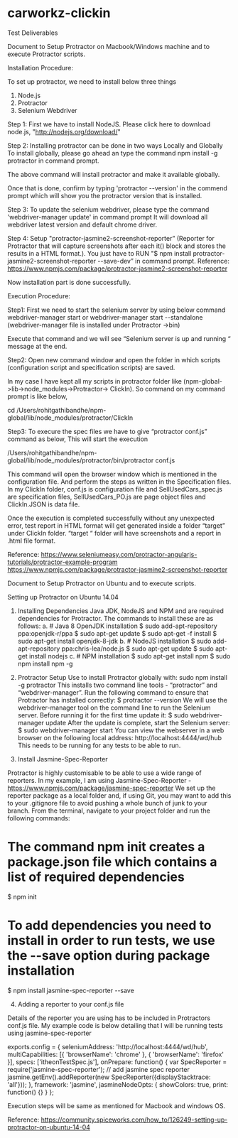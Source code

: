 # carworkz-clickin
Test Deliverables

Document to Setup Protractor on Macbook/Windows machine and to execute Protractor scripts.

Installation Procedure: 

To set up protractor, we need to install below three things
1. Node.js
2. Protractor
3. Selenium Webdriver

Step 1: First we have to install NodeJS. Please click here to download node.js, "http://nodejs.org/download/"

Step 2:
Installing protractor can be done in two ways Locally and Globally
To install globally, please go ahead an type the command npm install -g protractor in command prompt.

The above command will install protractor and make it available globally.

Once that is done, confirm by typing 'protractor --version' in the commend prompt which will show you the protractor version that is installed.

Step 3:
To update the selenium webdriver, please type the command 'webdriver-manager update' in command prompt
It will download all webdriver latest version and default chrome driver.

Step 4:
Setup "protractor-jasmine2-screenshot-reporter” (Reporter for Protractor that will capture screenshots after each it() block and stores the results in a HTML format.). 
You just have to RUN "$ npm install protractor-jasmine2-screenshot-reporter --save-dev” in command prompt.
Reference: https://www.npmjs.com/package/protractor-jasmine2-screenshot-reporter

Now installation part is done successfully.

Execution Procedure:

Step1: First we need to start the selenium server by using below command
webdriver-manager start
or
webdriver-manager start --standalone
(webdriver-manager file is installed under Protractor ->bin)

Execute that command and we will see “Selenium server is up and running “ message at the end.

Step2: Open new command window and open the folder in which scripts (configuration script and specification scripts) are saved.

In my case I have kept all my scripts in protractor folder like (npm-global->lib->node_modules->Protractor-> ClickIn).
So command on my command prompt is like below,

cd /Users/rohitgathibandhe/npm-global/lib/node_modules/protractor/ClickIn

Step3: To execure the spec files we have to give “protractor conf.js” command as below, This will start the execution 

/Users/rohitgathibandhe/npm-global/lib/node_modules/protractor/bin/protractor conf.js

This command will open the browser window which is mentioned in the configuration file. And perform the steps as written in the Specification files.
In my ClickIn folder, conf.js is configuration file and SellUsedCars_spec.js are specification files, SellUsedCars_PO.js  are page object files and ClickIn.JSON is data file.

Once the execution is completed successfully without any unexpected error, test report in HTML format will get generated inside a folder “target” under ClickIn folder. “target “ folder will have screenshots and a report in .html file format.

Reference: https://www.seleniumeasy.com/protractor-angularjs-tutorials/protractor-example-program
https://www.npmjs.com/package/protractor-jasmine2-screenshot-reporter


Document to Setup Protractor on Ubuntu and to execute scripts.

Setting up Protractor on Ubuntu 14.04
1.	Installing Dependencies
Java JDK, NodeJS and NPM and are required dependencies for Protractor. The commands to install these are as follows:
a.	# Java 8 OpenJDK installation
$ sudo add-apt-repository ppa:openjdk-r/ppa 
$ sudo apt-get update 
$ sudo apt-get -f install 
$ sudo apt-get install openjdk-8-jdk
b.	# NodeJS installation
$ sudo add-apt-repository ppa:chris-lea/node.js 
$ sudo apt-get update 
$ sudo apt-get install nodejs
c.	# NPM installation
$ sudo apt-get install npm 
$ sudo npm install npm -g

2.	Protractor Setup
Use to install Protractor globally with:
sudo npm install -g protractor
This installs two command line tools - “protractor” and “webdriver-manager”. Run the following command to ensure that Protractor has installed correctly:
$ protractor --version
We will use the webdriver-manager tool on the command line to run the Selenium server. Before running it for the first time update it:
$ sudo webdriver-manager update
After the update is complete, start the Selenium server:
$ sudo webdriver-manager start
You can view the webserver in a web browser on the following local address:
http://localhost:4444/wd/hub
This needs to be running for any tests to be able to run.

3.	Install Jasmine-Spec-Reporter

Protractor is highly customisable to be able to use a wide range of reporters. In my example, I am using Jasmine-Spec-Reporter -
https://www.npmjs.com/package/jasmine-spec-reporter
We set up the reporter package as a local folder and, if using Git, you may want to add this to your .gitignore file to avoid pushing a whole bunch of junk to your branch.
From the terminal, navigate to your project folder and run the following commands:
# The command npm init creates a package.json file which contains a list of required dependencies
$ npm init
# To add dependencies you need to install in order to run tests, we use the --save option during package installation
$ npm install jasmine-spec-reporter --save

4.	Adding a reporter to your conf.js file

Details of the reporter you are using has to be included in Protractors conf.js file. My example code is below detailing that I will be running tests using jasmine-spec-reporter

exports.config = { 
seleniumAddress: 'http://localhost:4444/wd/hub',
multiCapabilities: [{ 
'browserName': 'chrome' 
}, { 
'browserName': 'firefox' 
}],
specs: ['itheonTestSpec.js'],
onPrepare: function() { 
var SpecReporter = require('jasmine-spec-reporter'); 
// add jasmine spec reporter 
jasmine.getEnv().addReporter(new SpecReporter({displayStacktrace: 'all'})); 
},
framework: 'jasmine',
jasmineNodeOpts: { 
showColors: true, 
print: function() {} 
} 
};

Execution steps will be same as mentioned for Macbook and windows OS.

Reference: https://community.spiceworks.com/how_to/126249-setting-up-protractor-on-ubuntu-14-04
